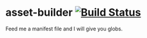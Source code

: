 asset-builder [![Build Status](https://travis-ci.org/austinpray/asset-builder.svg)](https://travis-ci.org/austinpray/asset-builder)
=============

Feed me a manifest file and I will give you globs.
